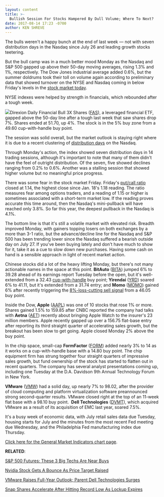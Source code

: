 ```yaml
---
layout: content
title: >-
  Bullish Session For Stocks Hampered By Dull Volume; Where To Next?
date: 2017-08-14 17:23 -0700
author: KEN SHREVE
---
```






The bulls weren't a happy bunch at the end of last week — not with seven distribution days in the Nasdaq since July 26 and leading growth stocks teetering.


But the bull camp was in a much better mood Monday as the Nasdaq and S&P 500 gapped up above their 50-day moving averages, rising 1.3% and 1%, respectively. The Dow Jones industrial average added 0.6%, but the summer doldrums took their toll on volume again according to preliminary data that showed turnover on the NYSE and Nasdaq coming in below Friday's levels in the [stock market today](https://www.investors.com/stock-market-today).


NYSE indexes were helped by strength in financials, which rebounded after a tough week.


![](https://www.investors.com/wp-content/uploads/2017/08/MP081417.png)Direxion Daily Financial Bull 3X Shares ([FAS](https://research.investors.com/quote.aspx?symbol=FAS)), a leveraged financial ETF, gapped above the 50-day line after a tough last week that saw shares drop 7%. Shares ended at 51.70, up 4%. The stock is in the 5% buy zone from a 49.60 cup-with-handle buy point.


The session was solid overall, but the market outlook is staying right where it is due to a recent clustering of [distribution days](https://www.investors.com/ibd-university/market-timing/market-tops/) on the Nasdaq.


Through Monday's action, the index showed seven distribution days in 14 trading sessions, although it's important to note that many of them didn't have the feel of outright distribution. Of the seven, five showed declines ranging from 0.2% to 0.6%. Another was a stalling session that showed higher volume but no meaningful price progress.


There was some fear in the stock market Friday. Friday's [put/call ratio](http://research.investors.com/psychological-market-indicators/chart?type=putcall) closed at 1.14, the highest close since Jan. 18's 1.18 reading. The ratio measures fear among options traders, and a reading of 1.15 or higher is sometimes associated with a short-term market low. If the reading proves accurate this time around, then the Nasdaq's mini-pullback will have reached only 3.8%. So far this year, the deepest pullback in the Nasdaq is 4.1%.


The bottom line is that it's still a volatile market with elevated risk. Breadth improved Monday, with gainers topping losers on both exchanges by a more than 3-1 ratio, but the advance/decline line for the Nasdaq and S&P 500 has been trending lower since the Nasdaq suffered a bearish outside day on July 27. If you've been buying lately and don't have much to show for it, take it as a cue to slow down new purchases. Having some cash on hand is a sensible approach in light of recent market action.


Chinese stocks did a lot of the heavy lifting Monday, but there's not many actionable names in the space at this point. **BitAuto** ([BITA](https://research.investors.com/quote.aspx?symbol=BITA)) jumped 6% to 39.28 ahead of its earnings report Tuesday before the open, but it's well-extended from a 32.43 [cup-with-handle](https://www.investors.com/ibd-university/how-to-buy/common-patterns-1/) buy point; **Yirendai** ([YRD](https://research.investors.com/quote.aspx?symbol=YRD)) soared 6% to 41.11, but it's extended from a 31.74 entry; and **Momo** ([MOMO](https://research.investors.com/quote.aspx?symbol=MOMO)) gained 6% after recently triggering the [8%-loss-cutting sell signal](https://www.investors.com/how-to-invest/investors-corner/still-the-no-1-rule-for-stock-investors-always-cut-your-losses-short/) from a 46.05 buy point.



Inside the Dow, **Apple** ([AAPL](https://research.investors.com/quote.aspx?symbol=AAPL)) was one of 10 stocks that rose 1% or more. Shares gained 1.5% to 159.85 after CNBC reported the company had talks with **Aetna** ([AET](https://research.investors.com/quote.aspx?symbol=AET)) recently about bringing Apple Watch to the insurer's 23 million members. Apple recently gapped up over a 156.75 flat-base entry after reporting its third straight quarter of accelerating sales growth, but the breakout has been slow to get going. Apple closed Monday 2% above the buy point.


In the chip space, small-cap **FormFactor** ([FORM](https://research.investors.com/quote.aspx?symbol=FORM)) added nearly 3% to 14 as it works on a cup-with-handle base with a 14.80 buy point. The chip equipment firm has strung together four straight quarters of impressive sales growth, but fund ownership of the stock has started to flatten out in recent quarters. The company has several analyst presentations coming up, including one Tuesday at the D.A. Davidson 9th Annual Technology Forum in New York.


**VMware** ([VMW](https://research.investors.com/quote.aspx?symbol=VMW)) had a solid day, up nearly 7% to 98.02, after the provider of cloud computing and platform virtualization software preannounced strong second-quarter results. VMware closed right at the top of an 11-week flat base with a 98.10 buy point.  **Dell Technologies** ([DVMT](https://research.investors.com/quote.aspx?symbol=DVMT)), which acquired VMware as a result of its acquisition of EMC last year, soared 7.5%.


It's a busy week of economic data, with July retail sales data due Tuesday, housing starts for July and the minutes from the most recent Fed meeting due Wednesday, and the Philadelphia Fed manufacturing index due Thursday.


[Click here for the General Market Indicators chart page](https://www.investors.com/wp-content/uploads/2017/08/IBD1408152509GMI.pdf).


**RELATED**:


[S&P 500 Futures: These 3 Big Techs Are Near Buys](https://www.investors.com/market-trend/stock-market-today/s-how-to-war-game-snap/)


[Nvidia Stock Gets A Bounce As Price Target Raised](https://www.investors.com/news/technology/nvidia-stock-gets-a-bounce-as-price-target-raised/)


[VMware Raises Full-Year Outlook; Parent Dell Technologies Surges](https://www.investors.com/news/technology/vmware-raises-full-year-outlook-parent-dell-technologies-surges/)


[Snap Shares Accelerate After Hitting Record Low As Lockup Expires](https://www.investors.com/news/technology/snap-shares-accelerate-after-hitting-record-low-as-lockup-expires/)


 





